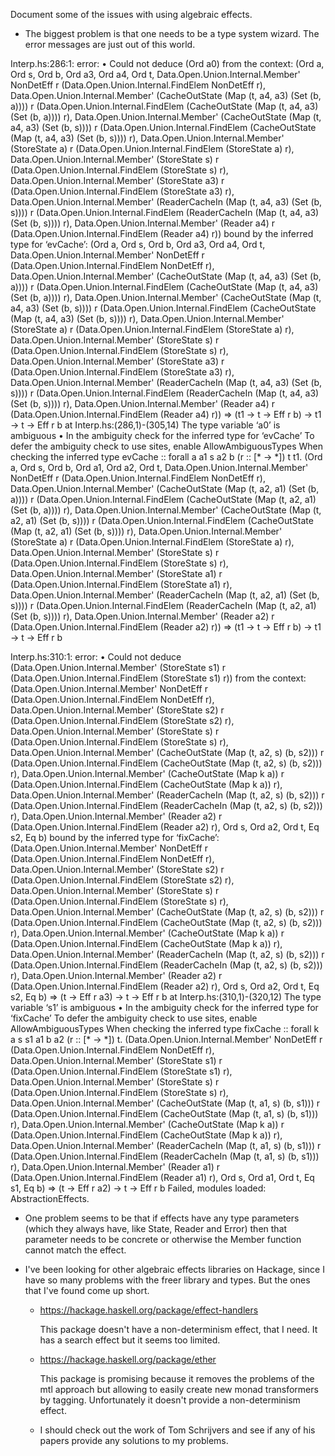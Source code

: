 Document some of the issues with using algebraic effects.

* The biggest problem is that one needs to be a type system wizard.
  The error messages are just out of this world.

Interp.hs:286:1: error:
    • Could not deduce (Ord a0)
      from the context: (Ord a,
                         Ord s,
                         Ord b,
                         Ord a3,
                         Ord a4,
                         Ord t,
                         Data.Open.Union.Internal.Member'
                           NonDetEff r (Data.Open.Union.Internal.FindElem NonDetEff r),
                         Data.Open.Union.Internal.Member'
                           (CacheOutState (Map (t, a4, a3) (Set (b, a))))
                           r
                           (Data.Open.Union.Internal.FindElem
                              (CacheOutState (Map (t, a4, a3) (Set (b, a)))) r),
                         Data.Open.Union.Internal.Member'
                           (CacheOutState (Map (t, a4, a3) (Set (b, s))))
                           r
                           (Data.Open.Union.Internal.FindElem
                              (CacheOutState (Map (t, a4, a3) (Set (b, s)))) r),
                         Data.Open.Union.Internal.Member'
                           (StoreState a)
                           r
                           (Data.Open.Union.Internal.FindElem (StoreState a) r),
                         Data.Open.Union.Internal.Member'
                           (StoreState s)
                           r
                           (Data.Open.Union.Internal.FindElem (StoreState s) r),
                         Data.Open.Union.Internal.Member'
                           (StoreState a3)
                           r
                           (Data.Open.Union.Internal.FindElem (StoreState a3) r),
                         Data.Open.Union.Internal.Member'
                           (ReaderCacheIn (Map (t, a4, a3) (Set (b, s))))
                           r
                           (Data.Open.Union.Internal.FindElem
                              (ReaderCacheIn (Map (t, a4, a3) (Set (b, s)))) r),
                         Data.Open.Union.Internal.Member'
                           (Reader a4) r (Data.Open.Union.Internal.FindElem (Reader a4) r))
        bound by the inferred type for ‘evCache’:
                   (Ord a, Ord s, Ord b, Ord a3, Ord a4, Ord t,
                    Data.Open.Union.Internal.Member'
                      NonDetEff r (Data.Open.Union.Internal.FindElem NonDetEff r),
                    Data.Open.Union.Internal.Member'
                      (CacheOutState (Map (t, a4, a3) (Set (b, a))))
                      r
                      (Data.Open.Union.Internal.FindElem
                         (CacheOutState (Map (t, a4, a3) (Set (b, a)))) r),
                    Data.Open.Union.Internal.Member'
                      (CacheOutState (Map (t, a4, a3) (Set (b, s))))
                      r
                      (Data.Open.Union.Internal.FindElem
                         (CacheOutState (Map (t, a4, a3) (Set (b, s)))) r),
                    Data.Open.Union.Internal.Member'
                      (StoreState a)
                      r
                      (Data.Open.Union.Internal.FindElem (StoreState a) r),
                    Data.Open.Union.Internal.Member'
                      (StoreState s)
                      r
                      (Data.Open.Union.Internal.FindElem (StoreState s) r),
                    Data.Open.Union.Internal.Member'
                      (StoreState a3)
                      r
                      (Data.Open.Union.Internal.FindElem (StoreState a3) r),
                    Data.Open.Union.Internal.Member'
                      (ReaderCacheIn (Map (t, a4, a3) (Set (b, s))))
                      r
                      (Data.Open.Union.Internal.FindElem
                         (ReaderCacheIn (Map (t, a4, a3) (Set (b, s)))) r),
                    Data.Open.Union.Internal.Member'
                      (Reader a4) r (Data.Open.Union.Internal.FindElem (Reader a4) r)) =>
                   (t1 -> t -> Eff r b) -> t1 -> t -> Eff r b
        at Interp.hs:(286,1)-(305,14)
      The type variable ‘a0’ is ambiguous
    • In the ambiguity check for the inferred type for ‘evCache’
      To defer the ambiguity check to use sites, enable AllowAmbiguousTypes
      When checking the inferred type
        evCache :: forall a a1 s a2 b (r :: [* -> *]) t t1.
                   (Ord a, Ord s, Ord b, Ord a1, Ord a2, Ord t,
                    Data.Open.Union.Internal.Member'
                      NonDetEff r (Data.Open.Union.Internal.FindElem NonDetEff r),
                    Data.Open.Union.Internal.Member'
                      (CacheOutState (Map (t, a2, a1) (Set (b, a))))
                      r
                      (Data.Open.Union.Internal.FindElem
                         (CacheOutState (Map (t, a2, a1) (Set (b, a)))) r),
                    Data.Open.Union.Internal.Member'
                      (CacheOutState (Map (t, a2, a1) (Set (b, s))))
                      r
                      (Data.Open.Union.Internal.FindElem
                         (CacheOutState (Map (t, a2, a1) (Set (b, s)))) r),
                    Data.Open.Union.Internal.Member'
                      (StoreState a)
                      r
                      (Data.Open.Union.Internal.FindElem (StoreState a) r),
                    Data.Open.Union.Internal.Member'
                      (StoreState s)
                      r
                      (Data.Open.Union.Internal.FindElem (StoreState s) r),
                    Data.Open.Union.Internal.Member'
                      (StoreState a1)
                      r
                      (Data.Open.Union.Internal.FindElem (StoreState a1) r),
                    Data.Open.Union.Internal.Member'
                      (ReaderCacheIn (Map (t, a2, a1) (Set (b, s))))
                      r
                      (Data.Open.Union.Internal.FindElem
                         (ReaderCacheIn (Map (t, a2, a1) (Set (b, s)))) r),
                    Data.Open.Union.Internal.Member'
                      (Reader a2) r (Data.Open.Union.Internal.FindElem (Reader a2) r)) =>
                   (t1 -> t -> Eff r b) -> t1 -> t -> Eff r b

Interp.hs:310:1: error:
    • Could not deduce (Data.Open.Union.Internal.Member'
                          (StoreState s1)
                          r
                          (Data.Open.Union.Internal.FindElem (StoreState s1) r))
      from the context: (Data.Open.Union.Internal.Member'
                           NonDetEff r (Data.Open.Union.Internal.FindElem NonDetEff r),
                         Data.Open.Union.Internal.Member'
                           (StoreState s2)
                           r
                           (Data.Open.Union.Internal.FindElem (StoreState s2) r),
                         Data.Open.Union.Internal.Member'
                           (StoreState s)
                           r
                           (Data.Open.Union.Internal.FindElem (StoreState s) r),
                         Data.Open.Union.Internal.Member'
                           (CacheOutState (Map (t, a2, s) (b, s2)))
                           r
                           (Data.Open.Union.Internal.FindElem
                              (CacheOutState (Map (t, a2, s) (b, s2))) r),
                         Data.Open.Union.Internal.Member'
                           (CacheOutState (Map k a))
                           r
                           (Data.Open.Union.Internal.FindElem (CacheOutState (Map k a)) r),
                         Data.Open.Union.Internal.Member'
                           (ReaderCacheIn (Map (t, a2, s) (b, s2)))
                           r
                           (Data.Open.Union.Internal.FindElem
                              (ReaderCacheIn (Map (t, a2, s) (b, s2))) r),
                         Data.Open.Union.Internal.Member'
                           (Reader a2) r (Data.Open.Union.Internal.FindElem (Reader a2) r),
                         Ord s,
                         Ord a2,
                         Ord t,
                         Eq s2,
                         Eq b)
        bound by the inferred type for ‘fixCache’:
                   (Data.Open.Union.Internal.Member'
                      NonDetEff r (Data.Open.Union.Internal.FindElem NonDetEff r),
                    Data.Open.Union.Internal.Member'
                      (StoreState s2)
                      r
                      (Data.Open.Union.Internal.FindElem (StoreState s2) r),
                    Data.Open.Union.Internal.Member'
                      (StoreState s)
                      r
                      (Data.Open.Union.Internal.FindElem (StoreState s) r),
                    Data.Open.Union.Internal.Member'
                      (CacheOutState (Map (t, a2, s) (b, s2)))
                      r
                      (Data.Open.Union.Internal.FindElem
                         (CacheOutState (Map (t, a2, s) (b, s2))) r),
                    Data.Open.Union.Internal.Member'
                      (CacheOutState (Map k a))
                      r
                      (Data.Open.Union.Internal.FindElem (CacheOutState (Map k a)) r),
                    Data.Open.Union.Internal.Member'
                      (ReaderCacheIn (Map (t, a2, s) (b, s2)))
                      r
                      (Data.Open.Union.Internal.FindElem
                         (ReaderCacheIn (Map (t, a2, s) (b, s2))) r),
                    Data.Open.Union.Internal.Member'
                      (Reader a2) r (Data.Open.Union.Internal.FindElem (Reader a2) r),
                    Ord s, Ord a2, Ord t, Eq s2, Eq b) =>
                   (t -> Eff r a3) -> t -> Eff r b
        at Interp.hs:(310,1)-(320,12)
      The type variable ‘s1’ is ambiguous
    • In the ambiguity check for the inferred type for ‘fixCache’
      To defer the ambiguity check to use sites, enable AllowAmbiguousTypes
      When checking the inferred type
        fixCache :: forall k a s s1 a1 b a2 (r :: [* -> *]) t.
                    (Data.Open.Union.Internal.Member'
                       NonDetEff r (Data.Open.Union.Internal.FindElem NonDetEff r),
                     Data.Open.Union.Internal.Member'
                       (StoreState s1)
                       r
                       (Data.Open.Union.Internal.FindElem (StoreState s1) r),
                     Data.Open.Union.Internal.Member'
                       (StoreState s)
                       r
                       (Data.Open.Union.Internal.FindElem (StoreState s) r),
                     Data.Open.Union.Internal.Member'
                       (CacheOutState (Map (t, a1, s) (b, s1)))
                       r
                       (Data.Open.Union.Internal.FindElem
                          (CacheOutState (Map (t, a1, s) (b, s1))) r),
                     Data.Open.Union.Internal.Member'
                       (CacheOutState (Map k a))
                       r
                       (Data.Open.Union.Internal.FindElem (CacheOutState (Map k a)) r),
                     Data.Open.Union.Internal.Member'
                       (ReaderCacheIn (Map (t, a1, s) (b, s1)))
                       r
                       (Data.Open.Union.Internal.FindElem
                          (ReaderCacheIn (Map (t, a1, s) (b, s1))) r),
                     Data.Open.Union.Internal.Member'
                       (Reader a1) r (Data.Open.Union.Internal.FindElem (Reader a1) r),
                     Ord s, Ord a1, Ord t, Eq s1, Eq b) =>
                    (t -> Eff r a2) -> t -> Eff r b
Failed, modules loaded: AbstractionEffects.

* One problem seems to be that if effects have any type parameters
  (which they always have, like State, Reader and Error) then that
  parameter needs to be concrete or otherwise the Member function
  cannot match the effect.

* I've been looking for other algebraic effects libraries on Hackage,
  since I have so many problems with the freer library and types. But
  the ones that I've found come up short.

  + https://hackage.haskell.org/package/effect-handlers

    This package doesn't have a non-determinism effect, that I need. It has
    a search effect but it seems too limited.

  + https://hackage.haskell.org/package/ether

    This package is promising because it removes the problems of the
    mtl approach but allowing to easily create new monad transformers
    by tagging. Unfortunately it doesn't provide a non-determinism
    effect.

  + I should check out the work of Tom Schrijvers and see if any of his
    papers provide any solutions to my problems.